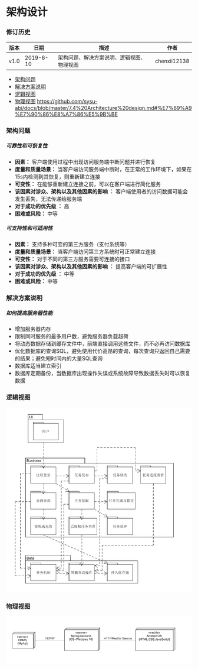 # 架构设计

### 修订历史

| 版本 | 日期      | 描述                             | 作者         |
| ---- | --------- | -------------------------------- | ------------ |
| v1.0 | 2019-6-10 | 架构问题、解决方案说明、逻辑视图、物理视图| chenxii12138 |

- [架构问题](https://github.com/sysu-abi/docs/blob/master/7.4%20Architecture%20design.md#%E6%9E%B6%E6%9E%84%E9%97%AE%E9%A2%98)
- [解决方案说明](https://github.com/sysu-abi/docs/blob/master/7.4%20Architecture%20design.md#%E8%A7%A3%E5%86%B3%E6%96%B9%E6%A1%88%E8%AF%B4%E6%98%8E)
- [逻辑视图](https://github.com/sysu-abi/docs/blob/master/7.4%20Architecture%20design.md#%E9%80%BB%E8%BE%91%E8%A7%86%E5%9B%BE)
- [物理视图](https://github.com/sysu-abi/docs/blob/master/7.4%20Architecture%20design.md#%E7%89%A9%E7%90%86%E8%A7%86%E5%9B%BE)
https://github.com/sysu-abi/docs/blob/master/7.4%20Architecture%20design.md#%E7%89%A9%E7%90%86%E8%A7%86%E5%9B%BE
### 架构问题

##### 可靠性和可恢复性

- **因素：** 客户端使用过程中出现访问服务端中断问题并进行恢复
- **度量和质量场景：** 当客户端访问服务端中断时，在正常的工作环境下，如果在15s内检测到其恢复，则重新建立连接 
- **可变性：** 在能够重新建立连接之前，可以在客户端进行简化服务
- **该因素对涉众、架构以及其他因素的影响 ：** 客户端使用者的访问数据可能会发生丢失，无法传递给服务端
- **对于成功的优先级 ：** 高
- **困难或风险：** 中等

##### 可支持性和可适用性

- **因素：** 支持多种可变的第三方服务（支付系统等）
- **度量和质量场景：** 当客户端访问第三方系统时可正常建立连接
- **可变性：** 对于不同的第三方服务需要可连接的接口
- **该因素对涉众、架构以及其他因素的影响 ：** 提高客户端的可扩展性
- **对于成功的优先级 ：** 中等
- **困难或风险：** 中等

### 解决方案说明

##### 如何提高服务器性能

- 增加服务器内存
- 限制同时服务的最多用户数，避免服务器负载超荷
- 将动态数据存储到缓存文件中，前端直接调用这些文件，而不必再访问数据库
- 优化数据库的查询SQL，避免使用代价高昂的查询，每次查询只返回自己需要的结果；避免短时间内的大量SQL查询
- 数据库适当建立索引
- 数据库定期备份，当数据库出现操作失误或系统故障导致数据丢失时可以恢复数据

### 逻辑视图

![架构设计-逻辑视图](https://github.com/sysu-abi/image/blob/master/%E6%9E%B6%E6%9E%84%E8%AE%BE%E8%AE%A1-%E9%80%BB%E8%BE%91%E8%A7%86%E5%9B%BE.PNG)

### 物理视图
![架构设计-物理视图](https://github.com/sysu-abi/image/blob/master/%E6%9E%B6%E6%9E%84%E8%AE%BE%E8%AE%A1-%E7%89%A9%E7%90%86%E8%A7%86%E5%9B%BE.PNG)
